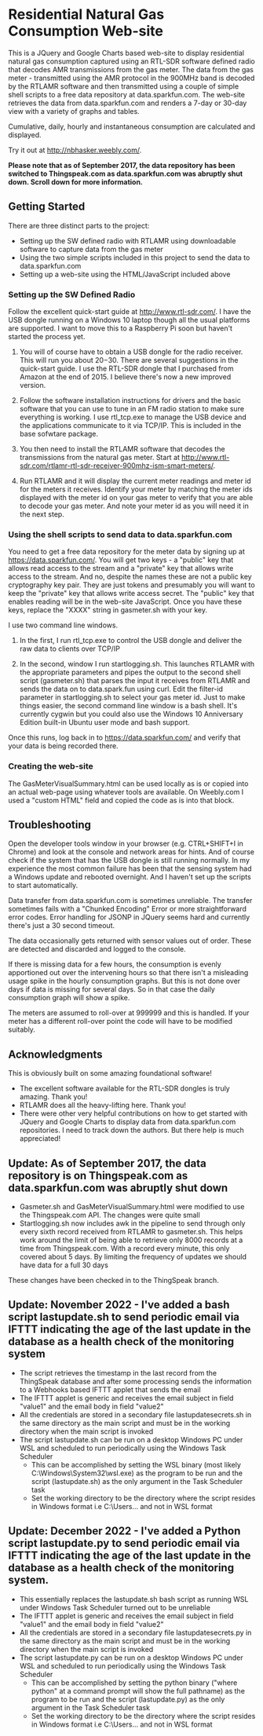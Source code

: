 # Residential Natural Gas Consumption Web-site

This is a JQuery and Google Charts based web-site to display residential natural gas consumption captured using an RTL-SDR software defined radio that decodes AMR transmissions from the gas meter. The data from
the gas meter - transmitted using the AMR protocol in the 900MHz band is decoded by the RTLAMR software and then transmitted using a couple of simple shell scripts to a free data repository at data.sparkfun.com. 
The web-site retrieves the data from data.sparkfun.com and renders a 7-day or 30-day view with a variety of graphs and tables. 

Cumulative, daily, hourly and instantaneous consumption are calculated and displayed.

Try it out at http://nbhasker.weebly.com/.

**Please note that as of September 2017, the data repository has been switched to Thingspeak.com as data.sparkfun.com was abruptly shut down. Scroll down for more information.**

## Getting Started

There are three distinct parts to the project:
* Setting up the SW defined radio with RTLAMR using downloadable software to capture data from the gas meter
* Using the two simple scripts included in this project to send the data to data.sparkfun.com
* Setting up a web-site using the HTML/JavaScript included above

### Setting up the SW Defined Radio
Follow the excellent quick-start guide at http://www.rtl-sdr.com/. I have the USB dongle running on a Windows 10 laptop though all the usual platforms are supported. 
I want to move this to a Raspberry Pi soon but haven't started the process yet.

1. You will of course have to obtain a USB dongle for the radio receiver. This will run you about $20-$30. 
There are several suggestions in the quick-start guide. 
I use the RTL-SDR dongle that I purchased from Amazon at the end of 2015. I believe there's now a new improved version.

2. Follow the software installation instructions for drivers and the basic software that you can use to tune in an FM radio station to make sure everything is working. I use rtl_tcp.exe to manage the USB device and the applications communicate to it via TCP/IP. This is included in the base sofwtare package.

3. You then need to install the RTLAMR software that decodes the transmissions from the natural gas meter. Start at http://www.rtl-sdr.com/rtlamr-rtl-sdr-receiver-900mhz-ism-smart-meters/.

4. Run RTLAMR and it will display the current meter readings and meter id for the meters it receives. Identify your meter by matching the meter ids displayed with the meter id on your gas meter to verify that you are able to decode your gas meter. And note your meter id as you will need it in the next step.

### Using the shell scripts to send data to data.sparkfun.com
You need to get a free data repository for the meter data by signing up at https://data.sparkfun.com/. 
You will get two keys - a "public" key that allows read access to the stream and a "private" key that allows write access to the stream. 
And no, despite the names these are not a public key cryptography key pair. 
They are just tokens and presumably you will want to keep the "private" key that allows write access secret. 
The "public" key that enables reading will be in the web-site JavaScript. 
Once you have these keys, replace the "XXXX" string in gasmeter.sh with your key.


I use two command line windows.

1. In the first, I run rtl_tcp.exe to control the USB dongle and deliver the raw data to clients over TCP/IP

2. In the second, window I run startlogging.sh. This launches RTLAMR with the appropriate parameters and pipes the output to the second shell 
script (gasmeter.sh) that parses the input it receives from RTLAMR and sends the data on to data.spark.fun using curl. 
Edit the filter-id parameter in startlogging.sh to select your gas meter id. 
Just to make things easier, the second command line window is a bash shell. 
It's currently cygwin but you could also use the Windows 10 Anniversary Edition built-in Ubuntu user mode and bash support.

Once this runs, log back in to https://data.sparkfun.com/ and verify that your data is being recorded there.

### Creating the web-site

The GasMeterVisualSummary.html can be used locally as is or copied into an actual web-page using whatever tools are available. On Weebly.com I used a "custom HTML" field and copied the code as is into that block.

## Troubleshooting

Open the developer tools window in your browser (e.g. CTRL+SHIFT+I in Chrome) and look at the console and network areas for hints. 
And of course check if the system that has the USB dongle is still running normally.
In my experience the most common failure has been that the sensing system had a Windows update and rebooted overnight. And I haven't set up the scripts to start automatically.

Data transfer from data.sparkfun.com is sometimes unreliable. The transfer sometimes fails with a "Chunked Encoding" Error or more straightforward error codes. 
Error handling for JSONP in JQuery seems hard and currently there's just a 30 second timeout.

The data occasionally gets returned with sensor values out of order. These are detected and discarded and logged to the console.

If there is missing data for a few hours, the consumption is evenly apportioned out over the intervening hours so that there isn't a misleading usage spike in the hourly consumption graphs. 
But this is not done over days if data is missing for several days. So in that case the daily consumption graph will show a spike.

The meters are assumed to roll-over at 999999 and this is handled. If your meter has a different roll-over point the code will have to be modified suitably.

## Acknowledgments
This is obviously built on some amazing foundational software!

* The excellent software available for the RTL-SDR dongles is truly amazing. Thank you!
* RTLAMR does all the heavy-lifting here. Thank you!
* There were other very helpful contributions on how to get started with JQuery and Google Charts to display data from data.sparkfun.com repositories. 
I need to track down the authors. But there help is much appreciated!

## Update: As of September 2017, the data repository is on Thingspeak.com as data.sparkfun.com was abruptly shut down

* Gasmeter.sh and GasMeterVisualSummary.html were modified to use the Thingspeak.com API. The changes were quite small
* Startlogging.sh now includes awk in the pipeline to send through only every sixth record received from RTLAMR to gasmeter.sh. This helps work around the limit of being able to retrieve only 8000 records at a time from Thingspeak.com. With a record every minute, this only covered about 5 days. By limiting the frequency of updates we should have data for a full 30 days

These changes have been checked in to the ThingSpeak branch.

## Update: November 2022 - I've added a bash script lastupdate.sh to send periodic email via IFTTT indicating the age of the last update in the database as a health check of the monitoring system
* The script retrieves the timestamp in the last record from the ThingSpeak database and after some processing sends the information to a Webhooks based IFTTT applet that sends the email 
* The IFTTT applet is generic and receives the email subject in field "value1" and the email body in field "value2" 
* All the credentials are stored in a secondary file lastupdatesecrets.sh in the same directory as the main script and must be in the working directory when the main script is invoked
* The script lastupdate.sh can be run on a desktop Windows PC under WSL and scheduled to run periodically using the Windows Task Scheduler
    * This can be accomplished by setting the WSL binary (most likely C:\Windows\System32\wsl.exe) as the program to be run and the script (lastupdate.sh) as the only argument in the Task Scheduler task
    * Set the working directory to be the directory where the script resides in Windows format i.e C:\Users\... and not in WSL format

## Update: December 2022 - I've added a Python script lastupdate.py to send periodic email via IFTTT indicating the age of the last update in the database as a health check of the monitoring system. 
* This essentially replaces the lastupdate.sh bash script as running WSL under Windows Task Scheduler turned out to be unreliable
* The IFTTT applet is generic and receives the email subject in field "value1" and the email body in field "value2" 
* All the credentials are stored in a secondary file lastupdatesecrets.py in the same directory as the main script and must be in the working directory when the main script is invoked
* The script lastupdate.py can be run on a desktop Windows PC under WSL and scheduled to run periodically using the Windows Task Scheduler
    * This can be accomplished by setting the python binary ("where python" at a command prompt will show the full pathname) as the program to be run and the script (lastupdate.py) as the only argument in the Task Scheduler task
    * Set the working directory to be the directory where the script resides in Windows format i.e C:\Users\... and not in WSL format